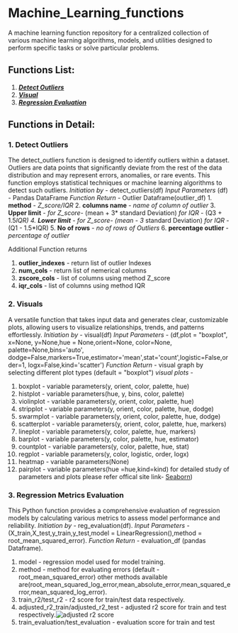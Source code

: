 # Machine_Learning_functions

A machine learning function repository for a centralized collection of various machine learning algorithms, models, and utilities designed to perform specific tasks or solve particular problems. 

## Functions List:
1.  [_**Detect Outliers**_](#Detect_Outliers)
2.  [_**Visual**_](#visual)
3.  [_**Regression Evaluation**_](#reg_eval)

## Functions in Detail:

<a name="Detect_Outliers"></a>
### 1. **Detect Outliers** 

The detect_outliers function is designed to identify outliers within a dataset. Outliers are data points that significantly deviate from the rest of the data distribution and may represent errors, anomalies, or rare events. This function employs statistical techniques or machine learning algorithms to detect such outliers.
   _Initiation by_ - detect_outliers(df)
   _Input Parameters_ (df) - Pandas DataFrame
   _Function Return_ - Outlier Dataframe(outlier_df)
     1. **method** - _Z_score/IQR_
     2. **columns name** - _name of column of outlier_
     3. **Upper limit** - _for Z_score_- (mean + 3* standard Deviation)
                      _for IQR_ - (Q3 + 1.5*IQR)
     4. **Lower limit** - _for Z_score_- (mean - 3* standard Deviation)
                      _for IQR_ - (Q1 - 1.5*IQR)
     5. **No of rows** - _no of rows of Outliers_
     6. **percentage outlier** - _percentage of outlier_

Additional Function returns
  1. **outlier_indexes** - return list of outlier Indexes
  2. **num_cols** - return list of nemerical columns
  3. **zscore_cols** - list of columns using method Z_score
  4. **iqr_cols** - list of columns using method IQR

<a name="visual"></a>
### 2. **Visuals** 

A versatile function that takes input data and generates clear, customizable plots, allowing users to visualize relationships, trends, and patterns effortlessly.
   _Initiation by_ - visual(df)
   _Input Parameters_ - (df,plot = "boxplot", x=None, y=None,hue = None,orient=None, color=None, palette=None,bins='auto',
           dodge=False,markers=True,estimator='mean',stat='count',logistic=False,order=1, logx=False,kind='scatter')
   _Function Return_ - visual graph by selecting different plot types (default = "boxplot")
   _visual plots_ -
   1. boxplot - variable parameters(y, orient, color, palette, hue)
   2. histplot - variable parameters(hue, y, bins, color, palette)
   3. violinplot - variable parameters(y, orient, color, palette, hue)
   4. stripplot - variable parameters(y, orient, color, palette, hue, dodge)
   5. swarmplot - variable parameters(y, orient, color, palette, hue, dodge)
   6. scatterplot - variable parameters(y, orient, color, palette, hue, markers)
   7. lineplot - variable parameters(y, color, palette, hue, markers)
   8. barplot - variable parameters(y, color, palette, hue, estimator)
   9. countplot - variable parameters(y, color, palette, hue, stat)
   10. regplot - variable parameters(y, color, logistic, order, logx)
   11. heatmap - variable parameters(None)
   12. pairplot -  variable parameters(hue =hue,kind=kind)
for detailed study of parameters and plots please refer offical site link- [Seaborn](https://seaborn.pydata.org/api.html))

<a name="reg_eval"></a>
### 3. **Regression Metrics Evaluation** 

This Python function provides a comprehensive evaluation of regression models by calculating various metrics to assess model performance and reliability.
   _Initiation by_ - reg_evaluation(df).
   _Input Parameters_ - (X_train,X_test,y_train,y_test,model = LinearRegression(),method = root_mean_squared_error).
   _Function Return_ - evaluation_df (pandas Dataframe).
   1. model - regression model used for model training.
   2. method - method for evaluating errors (default - root_mean_squared_error) other methods available are(root_mean_squared_log_error,mean_absolute_error,mean_squared_error,mean_squared_log_error).
   3. train_r2/test_r2 - r2 score for train/test data respectively.
   4. adjusted_r2_train/adjusted_r2_test - adjusted r2 score for train and test respectively.![adjusted r2 score](https://github.com/Gauravverma069/Machine_Learning_functions/assets/121911821/f0ca18e3-ed20-4f99-ba5a-2425ea68f5b5)
   5. train_evaluation/test_evaluation - evaluation score for train and test
      



